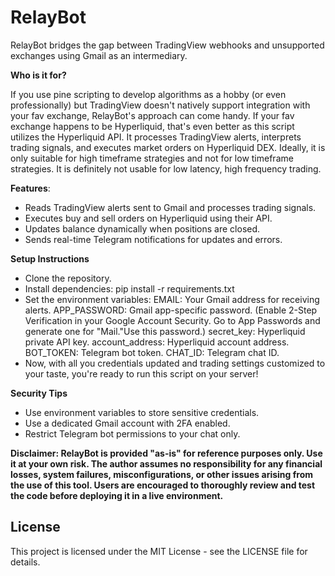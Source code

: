 # RelayBot

RelayBot bridges the gap between TradingView webhooks and unsupported exchanges using Gmail as an intermediary. 

**Who is it for?** 

If you use pine scripting to develop algorithms as a hobby (or even professionally) but TradingView doesn't natively support integration with your fav exchange, RelayBot's approach can come handy. If your fav exchange happens to be Hyperliquid, that's even better as this script utilizes the Hyperliquid API. It processes TradingView alerts, interprets trading signals, and executes market orders on Hyperliquid DEX. Ideally, it is only suitable for high timeframe strategies and not for low timeframe strategies. It is definitely not usable for low latency, high frequency trading.

**Features**:
- Reads TradingView alerts sent to Gmail and processes trading signals.
- Executes buy and sell orders on Hyperliquid using their API.
- Updates balance dynamically when positions are closed.
- Sends real-time Telegram notifications for updates and errors.

**Setup Instructions**
- Clone the repository.
- Install dependencies: pip install -r requirements.txt
- Set the environment variables:
  EMAIL: Your Gmail address for receiving alerts.
  APP_PASSWORD: Gmail app-specific password. (Enable 2-Step Verification in your Google Account Security. Go to App Passwords and generate one for "Mail."Use this password.)
  secret_key: Hyperliquid private API key.
  account_address: Hyperliquid account address.
  BOT_TOKEN: Telegram bot token.
  CHAT_ID: Telegram chat ID.
- Now, with all you credentials updated and trading settings customized to your taste, you're ready to run this script on your server!

**Security Tips** 
- Use environment variables to store sensitive credentials. 
- Use a dedicated Gmail account with 2FA enabled.
- Restrict Telegram bot permissions to your chat only.

**Disclaimer: RelayBot is provided "as-is" for reference purposes only. Use it at your own risk. The author assumes no responsibility for any financial losses, system failures, misconfigurations, or other issues arising from the use of this tool. Users are encouraged to thoroughly review and test the code before deploying it in a live environment.**

## License
This project is licensed under the MIT License - see the LICENSE file for details.

